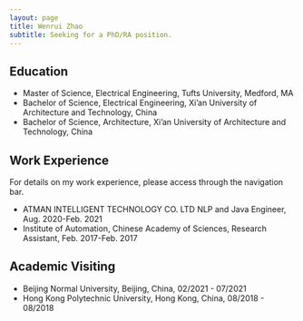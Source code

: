 ```yaml
---
layout: page
title: Wenrui Zhao
subtitle: Seeking for a PhD/RA position.
---
```


## Education

- Master of Science, Electrical Engineering, Tufts University, Medford, MA
- Bachelor of Science, Electrical Engineering, Xi’an University of Architecture and Technology, China
- Bachelor of Science, Architecture, Xi’an University of Architecture and Technology, China

## Work Experience

For details on my work experience, please access through the navigation bar.

- ATMAN INTELLIGENT TECHNOLOGY CO. LTD
  NLP and Java Engineer, Aug. 2020-Feb. 2021
- Institute of Automation, Chinese Academy of Sciences, Research Assistant, Feb. 2017-Feb. 2017

## Academic Visiting

- Beijing Normal University, Beijing, China, 02/2021 - 07/2021
- Hong Kong Polytechnic University, Hong Kong, China, 08/2018 - 08/2018






